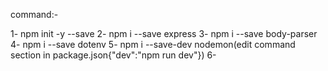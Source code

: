 command:-

1- npm init -y --save
2- npm i --save express
3- npm i --save body-parser
4- npm i --save dotenv
5- npm i --save-dev nodemon(edit command section in package.json{"dev":"npm run dev"})
6- 
